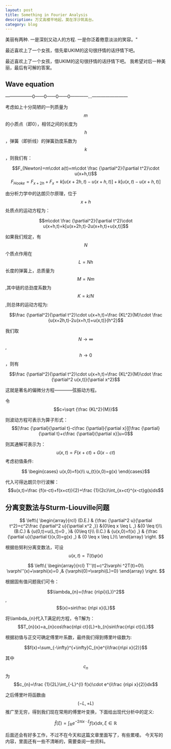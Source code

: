 ```yaml
---
layout: post
title: Something in Fourier Analysis
description: 万丈高楼平地起，莫在浮沙筑高台。
category: blog
---
```


美丽有两种. 一是深刻又动人的方程. 一是你泛着倦意淡淡的笑容。"

最近喜欢上了一个女孩，借先辈UKIM的这句很抒情的话抒情下吧。

最近喜欢上了一个女孩，借UKIM的这句很抒情的话抒情下吧。
我希望对后一种美丽，最后有可解的答案。


Wave equation
--

——————0——0——0——0————...————————

考虑如上十分简陋的一列质量为$$m$$的小质点（即0），相邻之间的长度为$$h$$，弹簧（即折线）的弹簧劲度系数为$$k$$，则我们有：

$$F_{Newton}=m\cdot a(t)=m\cdot \frac {\partial^2}{\partial t^2}\cdot u(x+h,t)$$
$$F_{Hooke}=F_{x+2h}+F_{x}=k[u(x+2h,t)-u(x+h,t)]+k[u(x,t)-u(x+h,t)]$$

由分析力学中的达朗贝尔原理，位于$$x+h$$处质点的运动方程为：

$$m\cdot \frac {\partial^2}{\partial t^2}\cdot u(x+h,t)=k[u(x+2h,t)-2u(x+h,t)+u(x,t)]$$

如果我们规定，有$$N$$个质点作用在$$L=Nh$$长度的弹簧上，总质量为$$M=Nm$$,其中链的总劲度系数为$$K=k/N$$,则总体的运动方程为:

$$\frac {\partial^2}{\partial t^2}\cdot u(x+h,t)=\frac {KL^2}{M}\cdot \frac {u(x+2h,t)-2u(x+h,t)+u(x,t)}{h^2}$$

我们取$$N\rightarrow\infty$$,$$h\rightarrow 0$$，则有

$$\frac {\partial^2}{\partial t^2}\cdot u(x+h,t)=\frac {KL^2}{M}\cdot \frac {\partial^2 u(x,t)}{\partial x^2}$$

这就是著名的偏微分方程————弦振动方程。

令$$c=\sqrt {\frac {KL^2}{M}}$$

则波动方程可表示为算子形式：
$$[\frac {\partial}{\partial t}-c\frac {\partial}{\partial x}][\frac {\partial}{\partial t}+c\frac {\partial}{\partial x}]u=0$$

则其通解可表示为：
$$u(x,t)=F(x+ct)+G(x-ct)$$
考虑初值条件:

$$
\begin{cases}
u(x,0)=f(x)\\
u_{t}(x,0)=g(x)
\end{cases}$$

代入可得达朗贝尔行波解：
$$u(x,t)=\frac {f(x-ct)+f(x+ct)}{2}+\frac {1}{2c}\int_{x+ct}^{x-ct}g(s)ds$$

分离变数法与Sturm-Liouville问题
--

$$ \left\{
\begin{array}{rcl}
(D.E.)     & {\frac {\partial^2 u}{\partial t^2}=c^2\frac {\partial^2 u}{\partial x^2 ,}} &{0\leq x \leq L ,} &{0 \leq t}\\
(B.C.)         & {u(0,t)=u(L,t)=0 , }& {0\leq t}\\
(I.C.)     & {u(x,0)=f(x) ,} & {\frac {\partial u}{\partial t}(x,0)=g(x) ,} & {0 \leq x \leq L}\\
\end{array} \right. $$

根据伯努利分离变数法，可设$$u(x,t)=T(t)\varphi(x)$$

$$ \left\{
\begin{array}{rcl}
T''(t)+c^2\varphi ^2T(t)=0\\
\varphi''(x)+\varphi(x)=0 ,& {\varphi(0)=\varphi(L)=0}
\end{array} \right. $$

根据固有值问题我们可令：

$$\lambda_{n}=(\frac {n\pi}{L})^2$$,$$(x)=sin\frac {n\pi x}{L}$$

将\lambda_{n}代入T满足的方程，令T解为：
$$T_{n}(x)=a_{n}cos\frac{n\pi ct}{L}+b_{n}sin\frac{n\pi ct}{L}$$

根据初值与正交可确定傅里叶系数，最终我们得到傅里叶级数为:

$$f(x)=\sum_{-\infty}^{+\infty}C_{n}e^{i\frac{n\pi x}{2}}$$

其中$$c_{n}$$为$$c_{n}=\frac {1}{2L}\int_{-L}^{l} f(x)\cdot e^{i\frac {n\pi x}{2}}dx$$


之后傅里叶将函数由$$(-L,+L)$$推广至无穷，得到我们现在常用的傅里叶变换，下面给出现代分析中的定义:

$$\hat{f}(\xi)=\int_{\mathbb{R}}e^{-2\pi ix\cdot\xi}f(x)dx,\xi\in\mathbb{R}$$

后面还会有好多工作，不过不在今天和这篇文章里面写了，有些累喽。
今天写的内容，里面还有一些不清晰的，需要查阅一些资料。









